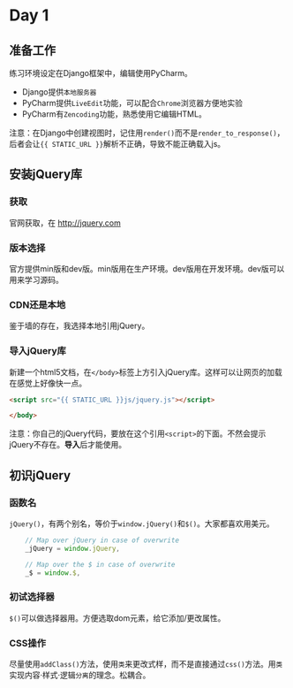 # Day 1

## 准备工作

练习环境设定在Django框架中，编辑使用PyCharm。

- Django提供`本地服务器`
- PyCharm提供`LiveEdit`功能，可以配合`Chrome`浏览器方便地实验
- PyCharm有`Zencoding`功能，熟悉使用它编辑HTML。

注意：在Django中创建视图时，记住用`render()`而不是`render_to_response()`，后者会让`{{ STATIC_URL }}`解析不正确，导致不能正确载入js。

## 安装jQuery库

### 获取

官网获取，在 http://jquery.com

### 版本选择

官方提供min版和dev版。min版用在生产环境。dev版用在开发环境。dev版可以用来学习源码。

### CDN还是本地

鉴于墙的存在，我选择本地引用jQuery。

### 导入jQuery库

新建一个html5文档，在`</body>`标签上方引入jQuery库。这样可以让网页的加载在感觉上好像快一点。

```HTML
<script src="{{ STATIC_URL }}js/jquery.js"></script>

</body>
```

注意：你自己的jQuery代码，要放在这个引用`<script>`的下面。不然会提示jQuery不存在。**导入**后才能使用。

## 初识jQuery

### 函数名

`jQuery()`，有两个别名，等价于`window.jQuery()`和`$()`。大家都喜欢用美元。

```Javascript
	// Map over jQuery in case of overwrite
	_jQuery = window.jQuery,

	// Map over the $ in case of overwrite
	_$ = window.$,
```

### 初试选择器

`$()`可以做选择器用。方便选取dom元素，给它添加/更改属性。

### CSS操作

尽量使用`addClass()`方法，使用`类`来更改式样，而不是直接通过`css()`方法。用`类`实现内容·样式·逻辑`分离`的理念。松耦合。

